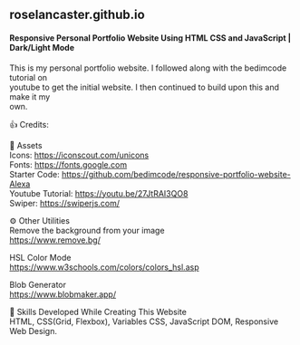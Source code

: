 ## roselancaster.github.io
#### Responsive Personal Portfolio Website Using HTML CSS and JavaScript | Dark/Light Mode

This is my personal portfolio website. I followed along with the bedimcode tutorial on  
youtube to get the initial website. I then continued to build upon this and make it my   
own. 

👍 Credits:

📁 Assets   
Icons: https://iconscout.com/unicons \
Fonts: https://fonts.google.com \
Starter Code: https://github.com/bedimcode/responsive-portfolio-website-Alexa \
Youtube Tutorial: https://youtu.be/27JtRAI3QO8 \
Swiper: https://swiperjs.com/ 

⚙️ Other Utilities  
Remove the background from your image  
https://www.remove.bg/  

HSL Color Mode  
https://www.w3schools.com/colors/colors_hsl.asp  

Blob Generator  
https://www.blobmaker.app/  

🧠 Skills Developed While Creating This Website  
HTML, CSS(Grid, Flexbox), Variables CSS, JavaScript DOM, Responsive Web Design.
